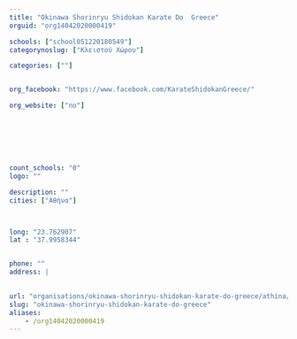 ```yaml
---
title: "Okinawa Shorinryu Shidokan Karate Do  Greece"
orguid: "org14042020000419"

schools: ["school051220180549"]
categorynoslug: ["Κλειστού Χώρου"]

categories: [""]


org_facebook: "https://www.facebook.com/KarateShidokanGreece/"

org_website: ["no"]







count_schools: "0"
logo: ""

description: ""
cities: ["Αθήνα"]



long: "23.762907"
lat : "37.9958344"


phone: ""
address: |
    

url: "organisations/okinawa-shorinryu-shidokan-karate-do-greece/athina/"
slug: "okinawa-shorinryu-shidokan-karate-do-greece"
aliases:
    - /org14042020000419
---
```




